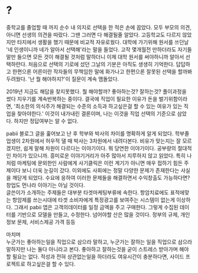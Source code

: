 # ?

<p> 중학교를 졸업할 때 까지 순수 내 의지로 선택을 한 적은 손에 꼽았다. 모두 부모의 의견, 아니면 선생의 의견을 따랐다. 그땐 그러면 다 해결될줄 알았다.
고등학교도 다르지 않았지만 타지에서 생활을 했기 때문에 비교적 자유로웠다. 대학에 가기위해 원서를 쓰던날 '네 인생이니까 네가 알아서 선택해'라는 말을 들었다. 고작 몇개월전 만하더라도 자기들 말만 들으면 모든 것이 해결될 것처럼 말하더니 이제 대학 원서를 써야하니까 알아서 선택하란다. 처음으로 선택의 기로에 섰던 그날의 기분은 아직도 생생히 기억한다. 답답하고 한편으론 어른이란 작자들의 무책임한 말에 화가나고 한편으론 잘못된 선택을 할까봐 두려웠다. '난 뭘 해야하지?'이 질문이 계속 맴돌았다. </p>
<p> 2019년 지금도 해답을 찾지못했다. 뭘 해야할까? 좋아하는것? 잘하는것? 풀이과정을 썼다 지우기를 계속반복하는 중이다. 결국에 직업이 필요한 이유가 돈을 벌기위함이라면, '최소한의 의식주가 해결되는 수준의 소득과 하고싶은걸 할 수 있는 여유가 있는 직업을 찾아야한다.' 이것이 내가내린 결론이며, 나는 이것을 직업 선택의 기준으로 삼았다. 하지만 정답여부는 알 수 없다.</p>
<p> pabii 블로그 글을 훑어보고 난 후 학부와 박사의 차이를 명확하게 알게 되었다. 학부졸업생이 2차원에서 허우적 댈 때 박사는 3차원에서 내려다본다. 비유가 맞는지는 잘 모르겠지만, 쉽게 말해 차원이 다르다는 이야기이다. 뭐 당연한 이야기이다. 공부량의 절대적인 차이가 있으니까. 흥미로운 이야기거리가 아주 많아서 지루하지 않고 읽었다. 특히 나처럼 마케팅에 문외한인 사람에게 사기클릭은 이런 계기가 아니면 매우 접하기 힘든 주제이다 보니 더욱 눈길이 갔다. 이외에도 사회에는 정말 다양한 문제가 존재한다는 사실을 깨닫게 되었다. 수요에 응하여 이러한 문제들을 해결하면서 수익창출도 가능하다면? 창업도 먼나라 이야기는 아닐 것이다. <br>
 글쓴이가 소개하는 주제들은 대부분 타겟마케팅부류에 속한다. 항암치료에도 표적에맞는 항암제를 쓰는시대에 타겟 소비자에게 특정광고를 보여주는 시스템이 없는게 이상하다. 그래서 pabii 앱은 고객의데이터를 일정 금액을 주고 구매한다. 그렇게 수집된 데이터를 기반으로 모델을 만들고, 수정한다. 넘어야할 산은 많을 것이다. 정부의 규제, 개인정보 문제, 서비스제공 가격 등등</p>
마치며<br>
 누군가는 좋아하는일을 직업으로 삼으라 말하고, 누군가는 잘하는 일을 직업으로 삼으라 말하지만 나는 둘다 아니라고 본다. 좋아하고 잘하는것을 굳이 스트레스 받아가며 해야할 필요는 없다. 적성과 전혀 상관없는일을 하더라도 여유시간이 충분하다면, 사이드 프로젝트로 하고싶은걸 할 수 있다.  
